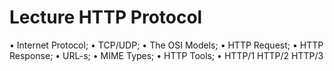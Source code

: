 # Lecture HTTP Protocol

• Internet Protocol;
• TCP/UDP;
• The OSI Models;
• HTTP Request;
• HTTP Response;
• URL-s;
• MIME Types;
• HTTP Tools;
• HTTP/1 HTTP/2 HTTP/3
